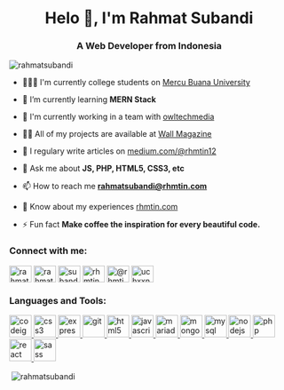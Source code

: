 <h1 align="center">Helo 👋, I'm Rahmat Subandi</h1>
<h3 align="center">A Web Developer from Indonesia</h3>

<p align="left"> <img src="https://komarev.com/ghpvc/?username=rahmatsubandi&label=Profile%20views&color=1abc9c&style=flat" alt="rahmatsubandi" /> </p>

- 👨🏻‍🎓 I'm currently college students on [Mercu Buana University](https://www.mercubuana.ac.id/en)

- 🌱 I’m currently learning **MERN Stack**

- 👯 I'm currently working in a team with [owltechmedia](https://owltechmedia.com/)

- 👨‍💻 All of my projects are available at [Wall Magazine](wall-magazine.netlify.app)

- 📝 I regulary write articles on [medium.com/@rhmtin12](medium.com/@rhmtin12)

- 💬 Ask me about **JS, PHP, HTML5, CSS3, etc**

- 📫 How to reach me **rahmatsubandi@rhmtin.com**

- 📄 Know about my experiences [rhmtin.com](rhmtin.com)

- ⚡ Fun fact **Make coffee the inspiration for every beautiful code.**

<p align="left">
<h3 align="left">Connect with me:</h3>
<a href="https://linkedin.com/in/rahmat-subandi" target="blank"><img align="center" src="https://cdn.jsdelivr.net/npm/simple-icons@3.0.1/icons/linkedin.svg" alt="rahmat-subandi" height="30" width="40" /></a>
<a href="https://codesandbox.com/rahmatsubandi" target="blank"><img align="center" src="https://cdn.jsdelivr.net/npm/simple-icons@3.0.1/icons/codesandbox.svg" alt="rahmatsubandi" height="30" width="40" /></a>
<a href="https://fb.com/subandi12" target="blank"><img align="center" src="https://cdn.jsdelivr.net/npm/simple-icons@3.0.1/icons/facebook.svg" alt="subandi12" height="30" width="40" /></a>
<a href="https://instagram.com/rhmtin" target="blank"><img align="center" src="https://cdn.jsdelivr.net/npm/simple-icons@3.0.1/icons/instagram.svg" alt="rhmtin" height="30" width="40" /></a>
<a href="https://medium.com/@rhmtin12" target="blank"><img align="center" src="https://cdn.jsdelivr.net/npm/simple-icons@3.0.1/icons/medium.svg" alt="@rhmtin12" height="30" width="40" /></a>
<a href="https://www.youtube.com/c/uchxxnuytkubfsyjrs357gtw" target="blank"><img align="center" src="https://cdn.jsdelivr.net/npm/simple-icons@3.0.1/icons/youtube.svg" alt="uchxxnuytkubfsyjrs357gtw" height="30" width="40" /></a>
</p>

<h3 align="left">Languages and Tools:</h3>
<p align="left"> <a href="https://codeigniter.com" target="_blank"> <img src="https://cdn.worldvectorlogo.com/logos/codeigniter.svg" alt="codeigniter" width="40" height="40"/> </a> <a href="https://www.w3schools.com/css/" target="_blank"> <img src="https://devicons.github.io/devicon/devicon.git/icons/css3/css3-original-wordmark.svg" alt="css3" width="40" height="40"/> </a> <a href="https://expressjs.com" target="_blank"> <img src="https://devicons.github.io/devicon/devicon.git/icons/express/express-original-wordmark.svg" alt="express" width="40" height="40"/> </a> <a href="https://git-scm.com/" target="_blank"> <img src="https://www.vectorlogo.zone/logos/git-scm/git-scm-icon.svg" alt="git" width="40" height="40"/> </a> <a href="https://www.w3.org/html/" target="_blank"> <img src="https://devicons.github.io/devicon/devicon.git/icons/html5/html5-original-wordmark.svg" alt="html5" width="40" height="40"/> </a> <a href="https://developer.mozilla.org/en-US/docs/Web/JavaScript" target="_blank"> <img src="https://devicons.github.io/devicon/devicon.git/icons/javascript/javascript-original.svg" alt="javascript" width="40" height="40"/> </a> <a href="https://mariadb.org/" target="_blank"> <img src="https://www.vectorlogo.zone/logos/mariadb/mariadb-icon.svg" alt="mariadb" width="40" height="40"/> </a> <a href="https://www.mongodb.com/" target="_blank"> <img src="https://devicons.github.io/devicon/devicon.git/icons/mongodb/mongodb-original-wordmark.svg" alt="mongodb" width="40" height="40"/> </a> <a href="https://www.mysql.com/" target="_blank"> <img src="https://devicons.github.io/devicon/devicon.git/icons/mysql/mysql-original-wordmark.svg" alt="mysql" width="40" height="40"/> </a> <a href="https://nodejs.org" target="_blank"> <img src="https://devicons.github.io/devicon/devicon.git/icons/nodejs/nodejs-original-wordmark.svg" alt="nodejs" width="40" height="40"/> </a> <a href="https://www.php.net" target="_blank"> <img src="https://devicons.github.io/devicon/devicon.git/icons/php/php-original.svg" alt="php" width="40" height="40"/> </a> <a href="https://reactjs.org/" target="_blank"> <img src="https://devicons.github.io/devicon/devicon.git/icons/react/react-original-wordmark.svg" alt="react" width="40" height="40"/> </a> <a href="https://sass-lang.com" target="_blank"> <img src="https://devicons.github.io/devicon/devicon.git/icons/sass/sass-original.svg" alt="sass" width="40" height="40"/> </a> </p>

<p>&nbsp;<img align="center" src="https://github-readme-stats.vercel.app/api?username=rahmatsubandi&show_icons=true" alt="rahmatsubandi" /></p>
